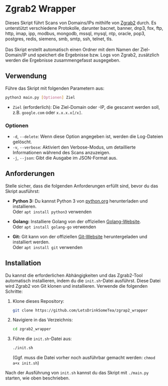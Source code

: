 # Zgrab2 Wrapper

Dieses Skript führt Scans von Domains/IPs mithilfe von [Zgrab2](https://github.com/zmap/zgrab2) durch. Es unterstützt verschiedene Protokolle,
darunter bacnet, banner, dnp3, fox, ftp, http, imap, ipp, modbus, mongodb, mssql, mysql, ntp, oracle, pop3,
postgres, redis, siemens, smb, smtp, ssh, telnet, tls. <br><br>
Das Skript erstellt automatisch einen Ordner mit dem Namen der Ziel-Domain/IP und speichert die Ergebnisse bzw. Logs von Zgrab2, 
zusätzlich werden die Ergebnisse zusammengefasst ausgegeben. 

## Verwendung

Führe das Skript mit folgenden Parametern aus:

```bash
python3 main.py [Optionen] Ziel
```

- `Ziel` (erforderlich): Die Ziel-Domain oder -IP, die gescannt werden soll, z.B. `google.com` oder `x.x.x.x[/x]`.

### Optionen

- `-d`, `--delete`: Wenn diese Option angegeben ist, werden die Log-Dateien gelöscht.
- `-v`, `--verbose`: Aktiviert den Verbose-Modus, um detaillierte Informationen während des Scans anzuzeigen.
- `-j`, `--json`: Gibt die Ausgabe im JSON-Format aus.

## Anforderungen

Stelle sicher, dass die folgenden Anforderungen erfüllt sind, bevor du das Skript ausführst:

- **Python 3:** Du kannst Python 3 von [python.org](https://www.python.org/downloads/) herunterladen und installieren.<br>
Oder ```apt install python3``` verwenden

- **Golang:** Installiere Golang von der offiziellen [Golang-Website](https://golang.org/doc/install).<br>
Oder ```apt install golang-go``` verwenden

- **Git:** Git kann von der offiziellen [Git-Website](https://git-scm.com/downloads) heruntergeladen und installiert werden.<br>
Oder ```apt install git``` verwenden

## Installation

Du kannst die erforderlichen Abhängigkeiten und das Zgrab2-Tool automatisch installieren, indem du die `init.sh`-Datei ausführst. Diese Datei wird Zgrab2 von Git klonen und installieren. Verwende die folgenden Schritte:

1. Klone dieses Repository:

   ```bash
   git clone https://github.com/LetsDrinkSomeTea/zgrap2_wrapper
   ```

2. Navigiere in das Verzeichnis:

   ```bash
   cd zgrab2_wrapper
   ```

3. Führe die `init.sh`-Datei aus:

   ```bash
   ./init.sh
   ```
   (Ggf. muss die Datei vorher noch ausführbar gemacht werden: ```chmod a+x init.sh```)

Nach der Ausführung von `init.sh` kannst du das Skript mit `./main.py` starten, wie oben beschrieben.
